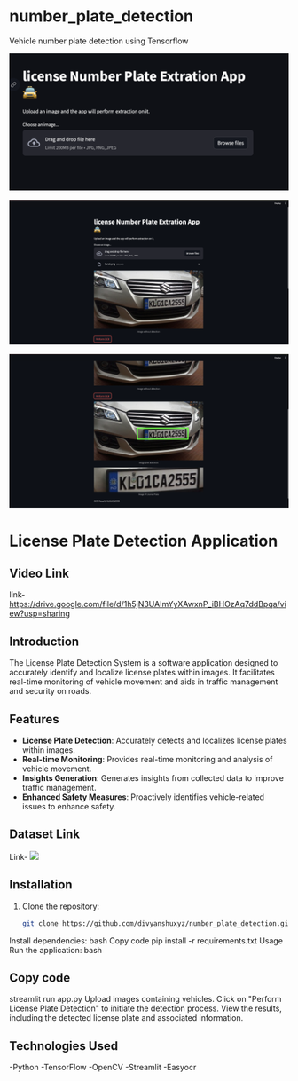 # number_plate_detection
Vehicle number plate detection using Tensorflow

![](https://github.com/divyanshuxyz/number_plate_detection/blob/main/snaps/1.png)

![](https://github.com/divyanshuxyz/number_plate_detection/blob/main/snaps/2.png)

![](https://github.com/divyanshuxyz/number_plate_detection/blob/main/snaps/3.png)



# License Plate Detection Application
## Video Link
link- https://drive.google.com/file/d/1h5jN3UAImYyXAwxnP_iBHOzAq7ddBpqa/view?usp=sharing
## Introduction

The License Plate Detection System is a software application designed to accurately identify and localize license plates within images. It facilitates real-time monitoring of vehicle movement and aids in traffic management and security on roads.

## Features

- **License Plate Detection**: Accurately detects and localizes license plates within images.
- **Real-time Monitoring**: Provides real-time monitoring and analysis of vehicle movement.
- **Insights Generation**: Generates insights from collected data to improve traffic management.
- **Enhanced Safety Measures**: Proactively identifies vehicle-related issues to enhance safety.

## Dataset Link
Link- 
![](https://www.kaggle.com/datasets/andrewmvd/car-plate-detection)

## Installation

1. Clone the repository:
   ```bash
   git clone https://github.com/divyanshuxyz/number_plate_detection.git
Install dependencies:
bash
Copy code
pip install -r requirements.txt
Usage
Run the application:
bash
## Copy code
streamlit run app.py
Upload images containing vehicles.
Click on "Perform License Plate Detection" to initiate the detection process.
View the results, including the detected license plate and associated information.

## Technologies Used
-Python
-TensorFlow
-OpenCV
-Streamlit
-Easyocr
